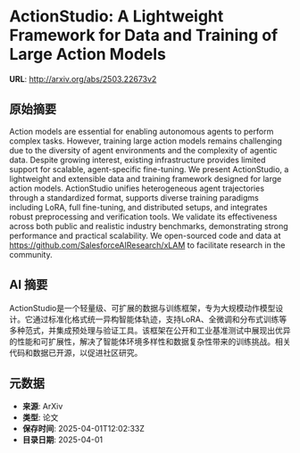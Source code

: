 # ActionStudio: A Lightweight Framework for Data and Training of Large Action Models

**URL**: http://arxiv.org/abs/2503.22673v2

## 原始摘要

Action models are essential for enabling autonomous agents to perform complex
tasks. However, training large action models remains challenging due to the
diversity of agent environments and the complexity of agentic data. Despite
growing interest, existing infrastructure provides limited support for
scalable, agent-specific fine-tuning. We present ActionStudio, a lightweight
and extensible data and training framework designed for large action models.
ActionStudio unifies heterogeneous agent trajectories through a standardized
format, supports diverse training paradigms including LoRA, full fine-tuning,
and distributed setups, and integrates robust preprocessing and verification
tools. We validate its effectiveness across both public and realistic industry
benchmarks, demonstrating strong performance and practical scalability. We
open-sourced code and data at https://github.com/SalesforceAIResearch/xLAM to
facilitate research in the community.


## AI 摘要

ActionStudio是一个轻量级、可扩展的数据与训练框架，专为大规模动作模型设计。它通过标准化格式统一异构智能体轨迹，支持LoRA、全微调和分布式训练等多种范式，并集成预处理与验证工具。该框架在公开和工业基准测试中展现出优异的性能和可扩展性，解决了智能体环境多样性和数据复杂性带来的训练挑战。相关代码和数据已开源，以促进社区研究。

## 元数据

- **来源**: ArXiv
- **类型**: 论文
- **保存时间**: 2025-04-01T12:02:33Z
- **目录日期**: 2025-04-01
